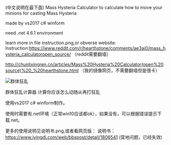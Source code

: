 (中文说明在最下面)
Mass Hysteria Calculator  to calculate how to move your minions for casting Mass Hysteria

made by vs2017 c# winform

need .net 4.6.1 environment 

learn more in file instruction.png,or obverse website:
Instruction:https://www.reddit.com/r/hearthstone/comments/ae3ai0/mass_hysteria_calculatoropen_source/
（reddit需要翻墙）

http://chunlixingren.cn/articles/Mass%20Hysteria%20Calculator(open%20source)%20_%20hearthstone.html
（我的镜像网页，不需要翻墙但是很卡）

![群体狂乱](http://wspic.iyingdi.cn/card/hearthstone/series/RST/card/169v1543436283.png)

群体狂乱计算器 计算你应该怎么动随从再打狂乱

使用vs2017 c# winform制作。

使用时需要有.net环境（正常win10应该都ok），如果没有，可以根据错误提示下载.net。

更多的使用说明见说明书.png,或者看网页版：
说明书：
https://www.iyingdi.com/web/bbspost/detail/1806541 (营地问题，已经失效)
